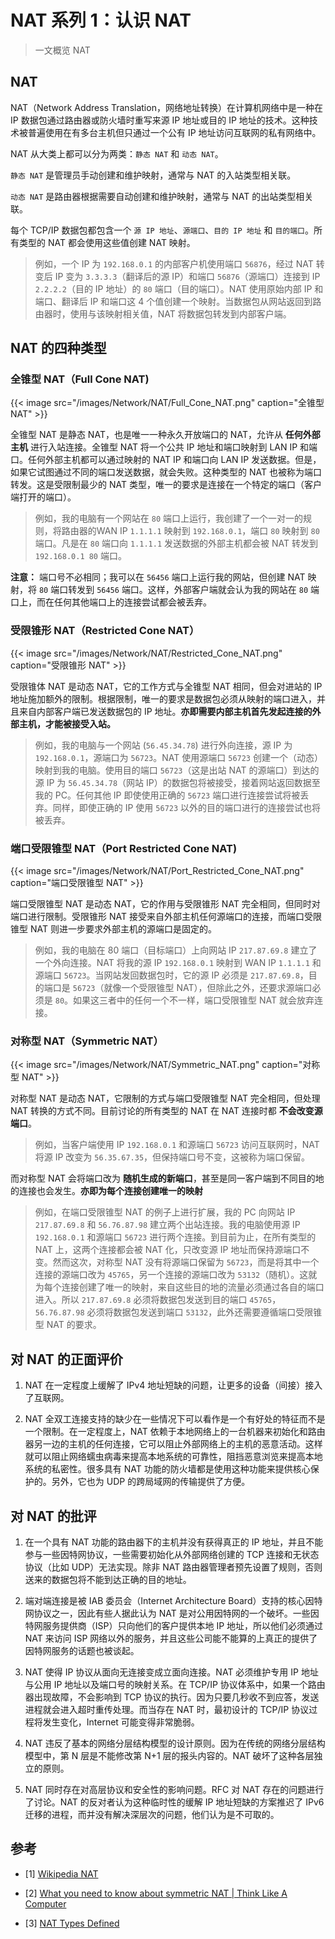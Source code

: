 # NAT 系列 1：认识 NAT


>一文概览 NAT

<!--more-->

## NAT

NAT（Network Address Translation，网络地址转换）在计算机网络中是一种在 IP 数据包通过路由器或防火墙时重写来源 IP 地址或目的 IP 地址的技术。这种技术被普遍使用在有多台主机但只通过一个公有 IP 地址访问互联网的私有网络中。

NAT 从大类上都可以分为两类：`静态 NAT` 和 `动态 NAT`。

`静态 NAT` 是管理员手动创建和维护映射，通常与 NAT 的入站类型相关联。

`动态 NAT` 是路由器根据需要自动创建和维护映射，通常与 NAT 的出站类型相关联。

每个 TCP/IP 数据包都包含一个 `源 IP 地址`、`源端口`、`目的 IP 地址` 和 `目的端口`。所有类型的 NAT 都会使用这些值创建 NAT 映射。

>例如，一个 IP 为 `192.168.0.1` 的内部客户机使用端口 `56876`，经过 NAT 转变后 IP 变为 `3.3.3.3`（翻译后的源 IP）和端口 `56876`（源端口）连接到 IP `2.2.2.2`（目的 IP 地址）的 `80` 端口（目的端口）。NAT 使用原始内部 IP 和端口、翻译后 IP 和端口这 4 个值创建一个映射。当数据包从网站返回到路由器时，使用与该映射相关值，NAT 将数据包转发到内部客户端。

## NAT 的四种类型

### 全锥型 NAT（Full Cone NAT)

{{< image src="/images/Network/NAT/Full_Cone_NAT.png" caption="全锥型 NAT" >}}

全锥型 NAT 是静态 NAT，也是唯一一种永久开放端口的 NAT，允许从 **任何外部主机** 进行入站连接。全锥型 NAT 将一个公共 IP 地址和端口映射到 LAN IP 和端口。任何外部主机都可以通过映射的 NAT IP 和端口向 LAN IP 发送数据。但是，如果它试图通过不同的端口发送数据，就会失败。这种类型的 NAT 也被称为端口转发。这是受限制最少的 NAT 类型，唯一的要求是连接在一个特定的端口（客户端打开的端口）。

>例如，我的电脑有一个网站在 `80` 端口上运行，我创建了一个一对一的规则，将路由器的WAN IP `1.1.1.1` 映射到 `192.168.0.1`，端口 `80` 映射到 `80` 端口。凡是在 `80` 端口向 `1.1.1.1` 发送数据的外部主机都会被 NAT 转发到 `192.168.0.1 80` 端口。

**注意：** 端口号不必相同；我可以在 `56456` 端口上运行我的网站，但创建 NAT 映射，将 `80` 端口转发到 `56456` 端口。这样，外部客户端就会认为我的网站在 `80` 端口上，而在任何其他端口上的连接尝试都会被丢弃。

### 受限锥形 NAT（Restricted Cone NAT）

{{< image src="/images/Network/NAT/Restricted_Cone_NAT.png" caption="受限锥形 NAT" >}}

受限锥体 NAT 是动态 NAT，它的工作方式与全锥型 NAT 相同，但会对进站的 IP 地址施加额外的限制。根据限制，唯一的要求是数据包必须从映射的端口进入，并且来自内部客户端已发送数据包的 IP 地址。**亦即需要内部主机首先发起连接的外部主机，才能被接受入站。**

>例如，我的电脑与一个网站 (`56.45.34.78`) 进行外向连接，源 IP 为 `192.168.0.1`，源端口为 `56723`。NAT 使用源端口 `56723` 创建一个（动态）映射到我的电脑。使用目的端口 `56723`（这是出站 NAT 的源端口）到达的源 IP 为 `56.45.34.78`（网站 IP）的数据包将被接受，接着网站返回数据至我的 PC。任何其他 IP 即使使用正确的 `56723` 端口进行连接尝试将被丢弃。同样，即使正确的 IP 使用 `56723` 以外的目的端口进行的连接尝试也将被丢弃。

### 端口受限锥型 NAT（Port Restricted Cone NAT)

{{< image src="/images/Network/NAT/Port_Restricted_Cone_NAT.png" caption="端口受限锥型 NAT" >}}

端口受限锥型 NAT 是动态 NAT，它的作用与受限锥形 NAT 完全相同，但同时对端口进行限制。受限锥形 NAT 接受来自外部主机任何源端口的连接，而端口受限锥型 NAT 则进一步要求外部主机的源端口是固定的。

>例如，我的电脑在 80 端口（目标端口）上向网站 IP `217.87.69.8` 建立了一个外向连接。NAT 将我的源 IP `192.168.0.1` 映射到 WAN IP `1.1.1.1` 和源端口 `56723`。当网站发回数据包时，它的源 IP 必须是 `217.87.69.8`，目的端口是 `56723`（就像一个受限锥型 NAT），但除此之外，还要求源端口必须是 `80`。如果这三者中的任何一个不一样，端口受限锥型 NAT 就会放弃连接。

### 对称型 NAT（Symmetric NAT）

{{< image src="/images/Network/NAT/Symmetric_NAT.png" caption="对称型 NAT" >}}

对称型 NAT 是动态 NAT，它限制的方式与端口受限锥型 NAT 完全相同，但处理 NAT 转换的方式不同。目前讨论的所有类型的 NAT 在 NAT 连接时都 **不会改变源端口**。

>例如，当客户端使用 IP `192.168.0.1` 和源端口 `56723` 访问互联网时，NAT 将源 IP 改变为 `56.35.67.35`，但保持端口号不变，这被称为端口保留。

而对称型 NAT 会将端口改为 **随机生成的新端口**，甚至是同一客户端到不同目的地的连接也会发生。**亦即为每个连接创建唯一的映射**
	
>例如，在端口受限锥型 NAT 的例子上进行扩展，我的 PC 向网站 IP `217.87.69.8` 和 `56.76.87.98` 建立两个出站连接。我的电脑使用源 IP `192.168.0.1` 和源端口 `56723` 进行两个连接。到目前为止，在所有类型的 NAT 上，这两个连接都会被 NAT 化，只改变源 IP 地址而保持源端口不变。然而这次，对称型 NAT 没有将源端口保留为 `56723`，而是将其中一个连接的源端口改为 `45765`，另一个连接的源端口改为 `53132`（随机）。这就为每个连接创建了唯一的映射，来自这些目的地的流量必须通过各自的端口进入。所以 `217.87.69.8` 必须将数据包发送到目的端口 `45765`，`56.76.87.98` 必须将数据包发送到端口 `53132`，此外还需要遵循端口受限锥型 NAT 的要求。

## 对 NAT 的正面评价

1. NAT 在一定程度上缓解了 IPv4 地址短缺的问题，让更多的设备（间接）接入了互联网。

2. NAT 全双工连接支持的缺少在一些情况下可以看作是一个有好处的特征而不是一个限制。在一定程度上，NAT 依赖于本地网络上的一台机器来初始化和路由器另一边的主机的任何连接，它可以阻止外部网络上的主机的恶意活动。这样就可以阻止网络蠕虫病毒来提高本地系统的可靠性，阻挡恶意浏览来提高本地系统的私密性。很多具有 NAT 功能的防火墙都是使用这种功能来提供核心保护的。另外，它也为 UDP 的跨局域网的传输提供了方便。

## 对 NAT 的批评

1. 在一个具有 NAT 功能的路由器下的主机并没有获得真正的 IP 地址，并且不能参与一些因特网协议，一些需要初始化从外部网络创建的 TCP 连接和无状态协议（比如 UDP）无法实现。除非 NAT 路由器管理者预先设置了规则，否则送来的数据包将不能到达正确的目的地址。

2. 端对端连接是被 IAB 委员会（Internet Architecture Board）支持的核心因特网协议之一，因此有些人据此认为 NAT 是对公用因特网的一个破坏。一些因特网服务提供商（ISP）只向他们的客户提供本地 IP 地址，所以他们必须通过 NAT 来访问 ISP 网络以外的服务，并且这些公司能不能算的上真正的提供了因特网服务的话题也被谈起。

3. NAT 使得 IP 协议从面向无连接变成立面向连接。NAT 必须维护专用 IP 地址与公用 IP 地址以及端口号的映射关系。在 TCP/IP 协议体系中，如果一个路由器出现故障，不会影响到 TCP 协议的执行。因为只要几秒收不到应答，发送进程就会进入超时重传处理。而当存在 NAT 时，最初设计的 TCP/IP 协议过程将发生变化，Internet 可能变得非常脆弱。

4. NAT 违反了基本的网络分层结构模型的设计原则。因为在传统的网络分层结构模型中，第 N 层是不能修改第 N+1 层的报头内容的。NAT 破坏了这种各层独立的原则。

5. NAT 同时存在对高层协议和安全性的影响问题。RFC 对 NAT 存在的问题进行了讨论。NAT 的反对者认为这种临时性的缓解 IP 地址短缺的方案推迟了 IPv6 迁移的进程，而并没有解决深层次的问题，他们认为是不可取的。

## 参考

- [1] [Wikipedia NAT](https://en.wikipedia.org/wiki/Network_address_translation)

- [2] [What you need to know about symmetric NAT | Think Like A Computer](https://think-like-a-computer.com/2011/09/19/symmetric-nat/)

- [3] [NAT Types Defined](https://portforward.com/nat-types/)

